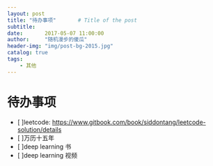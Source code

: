 ```yaml
---
layout: post
title: "待办事项"       # Title of the post
subtitle:
date:       2017-05-07 11:00:00
author:     "随机漫步的傻瓜"
header-img: "img/post-bg-2015.jpg"
catalog: true
tags:
    - 其他
---
```

# 待办事项
- [ ]leetcode: https://www.gitbook.com/book/siddontang/leetcode-solution/details
- [ ]万历十五年
- [ ]deep learning 书
- [ ]deep learning 视频
